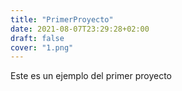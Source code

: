 ```yaml
---
title: "PrimerProyecto"
date: 2021-08-07T23:29:28+02:00
draft: false
cover: "1.png"
---
```

Este es un ejemplo del primer proyecto
